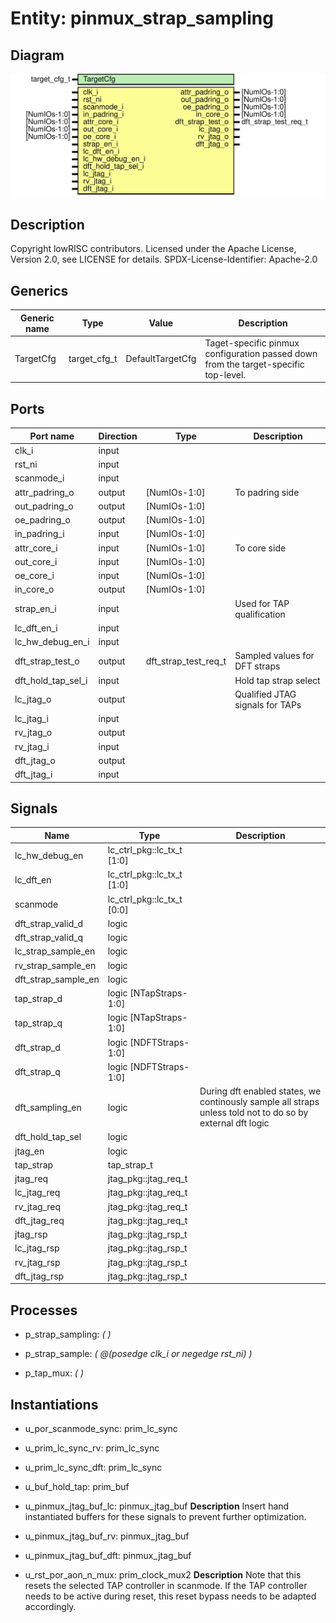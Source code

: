 # Entity: pinmux_strap_sampling
## Diagram
![Diagram](pinmux_strap_sampling.svg "Diagram")
## Description
Copyright lowRISC contributors.
 Licensed under the Apache License, Version 2.0, see LICENSE for details.
 SPDX-License-Identifier: Apache-2.0
 
## Generics
| Generic name | Type         | Value            | Description                                                                          |
| ------------ | ------------ | ---------------- | ------------------------------------------------------------------------------------ |
| TargetCfg    | target_cfg_t | DefaultTargetCfg | Taget-specific pinmux configuration passed down from the target-specific top-level.  |
## Ports
| Port name          | Direction | Type                 | Description                     |
| ------------------ | --------- | -------------------- | ------------------------------- |
| clk_i              | input     |                      |                                 |
| rst_ni             | input     |                      |                                 |
| scanmode_i         | input     |                      |                                 |
| attr_padring_o     | output    | [NumIOs-1:0]         | To padring side                 |
| out_padring_o      | output    | [NumIOs-1:0]         |                                 |
| oe_padring_o       | output    | [NumIOs-1:0]         |                                 |
| in_padring_i       | input     | [NumIOs-1:0]         |                                 |
| attr_core_i        | input     | [NumIOs-1:0]         | To core side                    |
| out_core_i         | input     | [NumIOs-1:0]         |                                 |
| oe_core_i          | input     | [NumIOs-1:0]         |                                 |
| in_core_o          | output    | [NumIOs-1:0]         |                                 |
| strap_en_i         | input     |                      | Used for TAP qualification      |
| lc_dft_en_i        | input     |                      |                                 |
| lc_hw_debug_en_i   | input     |                      |                                 |
| dft_strap_test_o   | output    | dft_strap_test_req_t | Sampled values for DFT straps   |
| dft_hold_tap_sel_i | input     |                      | Hold tap strap select           |
| lc_jtag_o          | output    |                      | Qualified JTAG signals for TAPs |
| lc_jtag_i          | input     |                      |                                 |
| rv_jtag_o          | output    |                      |                                 |
| rv_jtag_i          | input     |                      |                                 |
| dft_jtag_o         | output    |                      |                                 |
| dft_jtag_i         | input     |                      |                                 |
## Signals
| Name                | Type                       | Description                                                                                                 |
| ------------------- | -------------------------- | ----------------------------------------------------------------------------------------------------------- |
| lc_hw_debug_en      | lc_ctrl_pkg::lc_tx_t [1:0] |                                                                                                             |
| lc_dft_en           | lc_ctrl_pkg::lc_tx_t [1:0] |                                                                                                             |
| scanmode            | lc_ctrl_pkg::lc_tx_t [0:0] |                                                                                                             |
| dft_strap_valid_d   | logic                      |                                                                                                             |
| dft_strap_valid_q   | logic                      |                                                                                                             |
| lc_strap_sample_en  | logic                      |                                                                                                             |
| rv_strap_sample_en  | logic                      |                                                                                                             |
| dft_strap_sample_en | logic                      |                                                                                                             |
| tap_strap_d         | logic [NTapStraps-1:0]     |                                                                                                             |
| tap_strap_q         | logic [NTapStraps-1:0]     |                                                                                                             |
| dft_strap_d         | logic [NDFTStraps-1:0]     |                                                                                                             |
| dft_strap_q         | logic [NDFTStraps-1:0]     |                                                                                                             |
| dft_sampling_en     | logic                      | During dft enabled states, we continously sample all straps unless told not to do so by external dft logic  |
| dft_hold_tap_sel    | logic                      |                                                                                                             |
| jtag_en             | logic                      |                                                                                                             |
| tap_strap           | tap_strap_t                |                                                                                                             |
| jtag_req            | jtag_pkg::jtag_req_t       |                                                                                                             |
| lc_jtag_req         | jtag_pkg::jtag_req_t       |                                                                                                             |
| rv_jtag_req         | jtag_pkg::jtag_req_t       |                                                                                                             |
| dft_jtag_req        | jtag_pkg::jtag_req_t       |                                                                                                             |
| jtag_rsp            | jtag_pkg::jtag_rsp_t       |                                                                                                             |
| lc_jtag_rsp         | jtag_pkg::jtag_rsp_t       |                                                                                                             |
| rv_jtag_rsp         | jtag_pkg::jtag_rsp_t       |                                                                                                             |
| dft_jtag_rsp        | jtag_pkg::jtag_rsp_t       |                                                                                                             |
## Processes
- p_strap_sampling: _(  )_

- p_strap_sample: _( @(posedge clk_i or negedge rst_ni) )_

- p_tap_mux: _(  )_

## Instantiations
- u_por_scanmode_sync: prim_lc_sync
- u_prim_lc_sync_rv: prim_lc_sync
- u_prim_lc_sync_dft: prim_lc_sync
- u_buf_hold_tap: prim_buf
- u_pinmux_jtag_buf_lc: pinmux_jtag_buf
**Description**
Insert hand instantiated buffers for
these signals to prevent further optimization.

- u_pinmux_jtag_buf_rv: pinmux_jtag_buf
- u_pinmux_jtag_buf_dft: pinmux_jtag_buf
- u_rst_por_aon_n_mux: prim_clock_mux2
**Description**
Note that this resets the selected TAP controller in
scanmode. If the TAP controller needs to be active during
reset, this reset bypass needs to be adapted accordingly.

